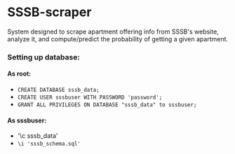 # SSSB-scraper
System designed to scrape apartment offering info from SSSB's website, analyze it, and compute/predict the probability of getting a given apartment. 

### Setting up database:
#### As root:
- `CREATE DATABASE sssb_data;`
- `CREATE USER sssbuser WITH PASSWORD 'password';`
- `GRANT ALL PRIVILEGES ON DATABASE "sssb_data" to sssbuser;`

#### As sssbuser:
- '\c sssb_data'
- `\i 'sssb_schema.sql'`
